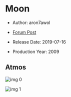 # Moon

* Author: aron7awol

* [Forum Post](https://www.avsforum.com/threads/bass-eq-for-filtered-movies.2995212/post-58312592)

* Release Date: 2019-07-16
* Production Year: 2009

## Atmos

![img 0](https://i.imgur.com/cQLfWCA.jpg)

![img 1](https://i.imgur.com/5p8JRBX.png)

